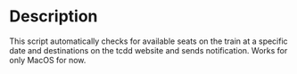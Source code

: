 # Description

This script automatically checks for available seats on the train at a specific date and destinations on the tcdd website and sends notification.
Works for only MacOS for now.
